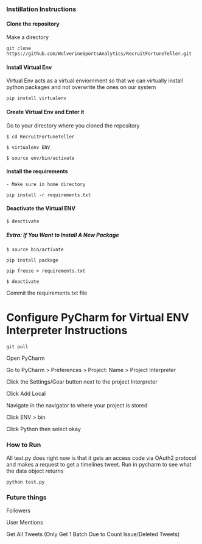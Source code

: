 ### Instillation Instructions

#### Clone the repository 
Make a directory 

`git clone https://github.com/WolverineSportsAnalytics/RecruitFortuneTeller.git`

#### Install Virtual Env 
Virtual Env acts as a virtual enviornment so that we can virtually install python packages and not overwrite the ones 
on our system 

`pip install virtualenv`

#### Create Virtual Env and Enter it 
Go to your directory where you cloned the repository 

`$ cd RecruitFortuneTeller`

`$ virtualenv ENV`

`$ source env/bin/activate`

#### Install the requirements
    - Make sure in home directory 

`pip install -r requirements.txt`

#### Deactivate the Virtual ENV
`$ deactivate`

##### Extra: If You Want to Install A New Package
`$ source bin/activate`

`pip install package`

`pip freeze > requirements.txt`

`$ deactivate`

Commit the requirements.txt file 

# Configure PyCharm for Virtual ENV Interpreter Instructions

`git pull`

Open PyCharm

Go to PyCharm > Preferences > Project: Name > Project Interpreter

Click the Settings/Gear button next to the project Interpreter

Click Add Local

Navigate in the navigator to where your project is stored

Click ENV > bin 

Click Python then select okay

### How to Run 

All test.py does right now is that it gets an access code via OAuth2 protocol and makes a request to get a timelines 
tweet. Run in pycharm to see what the data object returns 

`python test.py`

### Future things

Followers

User Mentions

Get All Tweets (Only Get 1 Batch Due to Count Issue/Deleted Tweets)